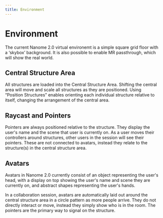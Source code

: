 ```yaml
---
title: Environment
---
```


# Environment

The current Nanome 2.0 virtual environemt is a simple square grid floor with a ‘skybox’ background. It is also possible to enable MR passthrough, which will show the real world.

## Central Structure Area

All structures are loaded into the Central Structure Area. Shifting the central area will move and scale all structures as they are positioned. Using “Position Structures” enables orienting each individual structure relative to itself, changing the arrangement of the central area.

## Raycast and Pointers

<vimg src="nanome-v2/raycast.jpg" />

Pointers are always positioned relative to the structure. They display the user's name and the scene that user is currently on. As a user moves their controllers around structures, other users in the session will see their pointers. These are not connected to avatars, instead they relate to the structure(s) in the central structure area.

<vimg src="nanome-v2/pointers.png" />

## Avatars 

Avatars in Nanome 2.0 currently consist of an object representing the user's head, with a display on top showing the user's name and scene they are currently on, and abstract shapes representing the user's hands.

In a collaboration session, avatars are automatically laid out around the central structure area in a circle pattern as more people arrive. They do not directly interact or move, instead they simply show who is in the room. The pointers are the primary way to signal on the structure.




